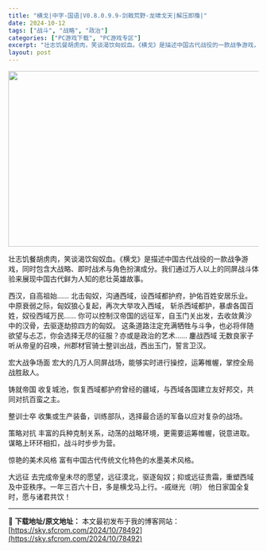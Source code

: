 ```yaml
---
title: "横戈|中字-国语|V0.8.0.9.9-剑戟荒野-龙啸戈天|解压即撸|"
date: 2024-10-12
tags: ["战斗", "战略", "政治"]
categories: ["PC游戏下载", "PC游戏专区"]
excerpt: "壮志饥餐胡虏肉，笑谈渴饮匈奴血。《横戈》是描述中国古代战役的一款战争游戏，同时包含大战略、即时战术与角色扮演成分。我们通过万人以上的同屏战斗体验来展现中国古代鲜为人知的悲壮英雄故事。 西汉，自高祖始…… 北击匈奴，沟通西域，设西域都护府，护佑百姓安居乐业。 中原衰弱之际，匈奴狼心复起，再次大举攻入西&hellip;"
layout: post
---
```


<img class="aligncenter size-full wp-image-78481" src="https://sky.sfcrom.com/wp-content/uploads/2024/10/2024101214071041.webp" alt="" width="616" height="353" />

壮志饥餐胡虏肉，笑谈渴饮匈奴血。《横戈》是描述中国古代战役的一款战争游戏，同时包含大战略、即时战术与角色扮演成分。我们通过万人以上的同屏战斗体验来展现中国古代鲜为人知的悲壮英雄故事。

西汉，自高祖始……
北击匈奴，沟通西域，设西域都护府，护佑百姓安居乐业。
中原衰弱之际，匈奴狼心复起，再次大举攻入西域，
斩杀西域都护，暴虐各国百姓，奴役西域万民……
你可以控制汉帝国的远征军，自玉门关出发，去收敛黄沙中的汉骨，去驱逐劫掠四方的匈奴。
这条道路注定充满牺牲与斗争，也必将伴随欲望与忐忑，你会选择无尽的征服？亦或是政治的艺术……
鏖战西域
无数良家子听从帝皇的召唤，州郡材官骑士整训出战，西出玉门，誓言卫汉。

宏大战争场面
宏大的几万人同屏战场，能够实时进行操控，运筹帷幄，掌控全局战胜敌人。

铸就帝国
收复城池，恢复西域都护府曾经的疆域，与西域各国建立友好邦交，共同对抗百蛮之主。

整训士卒
收集或生产装备，训练部队，选择最合适的军备以应对复杂的战场。

策略对抗
丰富的兵种克制关系，动荡的战略环境，更需要运筹帷幄，锐意进取。谋略上环环相扣，战斗时步步为营。

惊艳的美术风格
富有中国古代传统文化特色的水墨美术风格。

大远征
去完成帝皇未尽的愿望，远征漠北，驱逐匈奴；抑或远征贵霜，重塑西域及中亚秩序。一年三百六十日，多是横戈马上行。-戚继光（明）
他日家国全复时，愿与诸君共饮！

---
📖 **下载地址/原文地址：** 本文最初发布于我的博客网站：[https://sky.sfcrom.com/2024/10/78492](https://sky.sfcrom.com/2024/10/78492)
